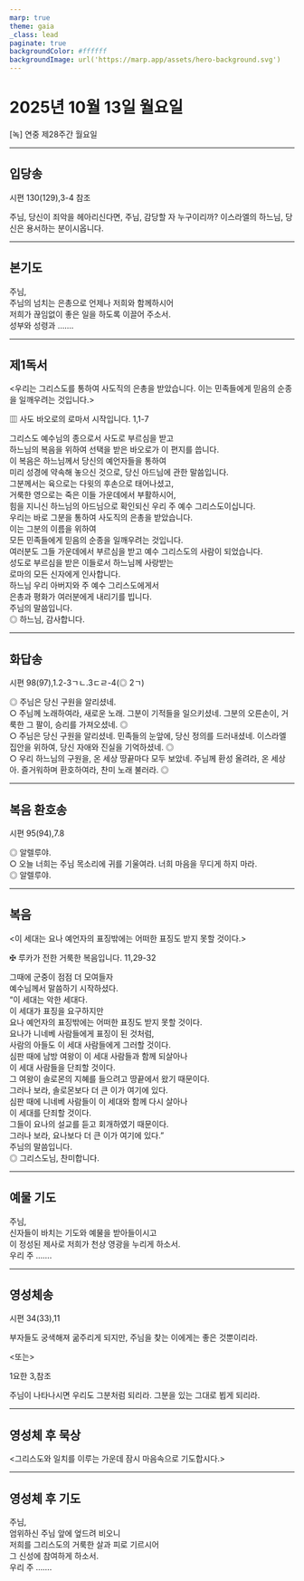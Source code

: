 ```yaml
---
marp: true
theme: gaia
_class: lead
paginate: true
backgroundColor: #ffffff
backgroundImage: url('https://marp.app/assets/hero-background.svg')
---
```


# 2025년 10월 13일 월요일

[녹] 연중 제28주간 월요일  




---

## 입당송

시편 130(129),3-4 참조

주님, 당신이 죄악을 헤아리신다면, 주님, 감당할 자 누구이리까? 이스라엘의 하느님, 당신은 용서하는 분이시옵니다.  
  


---

## 본기도

주님,  
주님의 넘치는 은총으로 언제나 저희와 함께하시어  
저희가 끊임없이 좋은 일을 하도록 이끌어 주소서.  
성부와 성령과 …….  
  


---

## 제1독서

<우리는 그리스도를 통하여 사도직의 은총을 받았습니다. 이는 민족들에게 믿음의 순종을 일깨우려는 것입니다.>

▥ 사도 바오로의 로마서 시작입니다. 1,1-7

그리스도 예수님의 종으로서 사도로 부르심을 받고  
하느님의 복음을 위하여 선택을 받은 바오로가 이 편지를 씁니다.  
이 복음은 하느님께서 당신의 예언자들을 통하여  
미리 성경에 약속해 놓으신 것으로, 당신 아드님에 관한 말씀입니다.  
그분께서는 육으로는 다윗의 후손으로 태어나셨고,  
거룩한 영으로는 죽은 이들 가운데에서 부활하시어,  
힘을 지니신 하느님의 아드님으로 확인되신 우리 주 예수 그리스도이십니다.  
우리는 바로 그분을 통하여 사도직의 은총을 받았습니다.  
이는 그분의 이름을 위하여  
모든 민족들에게 믿음의 순종을 일깨우려는 것입니다.  
여러분도 그들 가운데에서 부르심을 받고 예수 그리스도의 사람이 되었습니다.  
성도로 부르심을 받은 이들로서 하느님께 사랑받는  
로마의 모든 신자에게 인사합니다.  
하느님 우리 아버지와 주 예수 그리스도에게서  
은총과 평화가 여러분에게 내리기를 빕니다.  
주님의 말씀입니다.  
◎ 하느님, 감사합니다.  
  


---

## 화답송

시편 98(97),1.2-3ㄱㄴ.3ㄷㄹ-4(◎ 2ㄱ)

◎ 주님은 당신 구원을 알리셨네.  
○ 주님께 노래하여라, 새로운 노래. 그분이 기적들을 일으키셨네. 그분의 오른손이, 거룩한 그 팔이, 승리를 가져오셨네. ◎  
○ 주님은 당신 구원을 알리셨네. 민족들의 눈앞에, 당신 정의를 드러내셨네. 이스라엘 집안을 위하여, 당신 자애와 진실을 기억하셨네. ◎  
○ 우리 하느님의 구원을, 온 세상 땅끝마다 모두 보았네. 주님께 환성 올려라, 온 세상아. 즐거워하며 환호하여라, 찬미 노래 불러라. ◎  
  


---

## 복음 환호송

시편 95(94),7.8

◎ 알렐루야.  
○ 오늘 너희는 주님 목소리에 귀를 기울여라. 너희 마음을 무디게 하지 마라.  
◎ 알렐루야.  
  


---

## 복음

<이 세대는 요나 예언자의 표징밖에는 어떠한 표징도 받지 못할 것이다.>

✠ 루카가 전한 거룩한 복음입니다. 11,29-32

그때에 군중이 점점 더 모여들자  
예수님께서 말씀하기 시작하셨다.  
“이 세대는 악한 세대다.  
이 세대가 표징을 요구하지만  
요나 예언자의 표징밖에는 어떠한 표징도 받지 못할 것이다.  
요나가 니네베 사람들에게 표징이 된 것처럼,  
사람의 아들도 이 세대 사람들에게 그러할 것이다.  
심판 때에 남방 여왕이 이 세대 사람들과 함께 되살아나  
이 세대 사람들을 단죄할 것이다.  
그 여왕이 솔로몬의 지혜를 들으려고 땅끝에서 왔기 때문이다.  
그러나 보라, 솔로몬보다 더 큰 이가 여기에 있다.  
심판 때에 니네베 사람들이 이 세대와 함께 다시 살아나  
이 세대를 단죄할 것이다.  
그들이 요나의 설교를 듣고 회개하였기 때문이다.  
그러나 보라, 요나보다 더 큰 이가 여기에 있다.”  
주님의 말씀입니다.  
◎ 그리스도님, 찬미합니다.  
  


---

## 예물 기도

주님,  
신자들이 바치는 기도와 예물을 받아들이시고  
이 정성된 제사로 저희가 천상 영광을 누리게 하소서.  
우리 주 …….  
  


---

## 영성체송

시편 34(33),11

부자들도 궁색해져 굶주리게 되지만, 주님을 찾는 이에게는 좋은 것뿐이리라.  
  
<또는>  
  
1요한 3,참조  
  
주님이 나타나시면 우리도 그분처럼 되리라. 그분을 있는 그대로 뵙게 되리라.  


---

## 영성체 후 묵상

<그리스도와 일치를 이루는 가운데 잠시 마음속으로 기도합시다.>  


---

## 영성체 후 기도

주님,  
엄위하신 주님 앞에 엎드려 비오니  
저희를 그리스도의 거룩한 살과 피로 기르시어  
그 신성에 참여하게 하소서.  
우리 주 …….